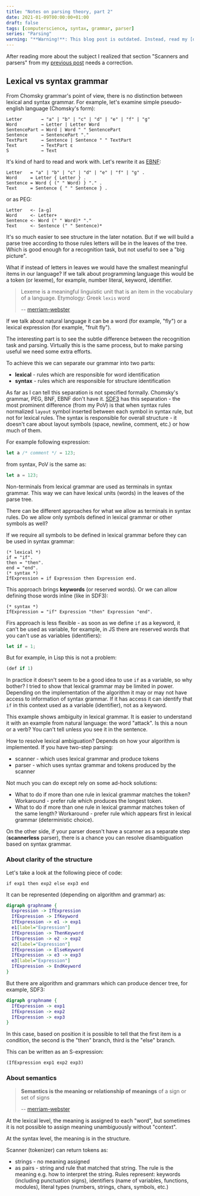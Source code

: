 ```yaml
---
title: "Notes on parsing theory, part 2"
date: 2021-01-09T00:00:00+01:00
draft: false
tags: [computerscience, syntax, grammar, parser]
series: "Parsing"
warning: "**Warning!**: This blog post is outdated. Instead, read my [digital garden about parsing](https://parsing.stereobooster.com/)."
---
```


After reading more about the subject I realized that section "Scanners and parsers" from my [previous post](/content/posts/notes-on-parsing-theory-1/index.md) needs a correction.


## Lexical vs syntax grammar

From Chomsky grammar's point of view, there is no distinction between lexical and syntax grammar. For example, let's examine simple pseudo-english language (Chomsky's form):

```text
Letter       → "a" | "b" | "c" | "d" | "e" | "f" | "g"
Word         → Letter | Letter Word
SentencePart → Word | Word " " SentencePart
Sentence     → SentencePart "."
TextPart     → Sentence | Sentence " " TextPart
Text         → TextPart ε
S            → Text
```

It's kind of hard to read and work with. Let's rewrite it as [EBNF](https://www.cs.tufts.edu/~nr/cs257/archive/niklaus-wirth/ebnf.pdf):

```ebnf
Letter   = "a" | "b" | "c" | "d" | "e" | "f" | "g" .
Word     = Letter { Letter } .
Sentence = Word { (" " Word) } "." .
Text     = Sentence { " " Sentence } .
```

or as PEG:

```text
Letter   <- [a-g]
Word     <- Letter+
Sentence <- Word (" " Word)* "."
Text     <- Sentence (" " Sentence)*
```

It's so much easier to see structure in the later notation. But if we will build a parse tree according to those rules letters will be in the leaves of the tree. Which is good enough for a recognition task, but not useful to see a "big picture".

What if instead of letters in leaves we would have the smallest meaningful items in our language? If we talk about programming language this would be a token (or lexeme), for example, number literal, keyword, identifier.

> Lexeme is a meaningful linguistic unit that is an item in the vocabulary of a language.
> Etymology: Greek `lexis` word
>
> -- [merriam-webster](https://www.merriam-webster.com/dictionary/lexeme)

If we talk about natural language it can be a word (for example, "fly") or a lexical expression (for example, "fruit fly").

The interesting part is to see the subtle difference between the recognition task and parsing. Virtually this is the same process, but to make parsing useful we need some extra efforts.

To achieve this we can separate our grammar into two parts:

- **lexical** - rules which are responsible for word identification
- **syntax** - rules which are responsible for structure identification

As far as I can tell this separation is not specified formally. Chomsky's grammar, PEG, BNF, EBNF don't have it. [SDF3](http://www.metaborg.org/en/latest/source/langdev/meta/lang/sdf3/reference.html) has this separation - the most prominent difference (from my PoV) is that when syntax rules normalized `layout` symbol inserted between each symbol in syntax rule, but not for lexical rules. The syntax is responsible for overall structure - it doesn't care about layout symbols (space, newline, comment, etc.) or how much of them.

For example following expression:

```js
let a /* comment */ = 123;
```

from syntax, PoV is the same as:

```js
let a = 123;
```

Non-terminals from lexical grammar are used as terminals in syntax grammar. This way we can have lexical units (words) in the leaves of the parse tree.

There can be different approaches for what we allow as terminals in syntax rules. Do we allow only symbols defined in lexical grammar or other symbols as well?

If we require all symbols to be defined in lexical grammar before they can be used in syntax grammar:

```ebnf
(* lexical *)
if = "if".
then = "then".
end = "end".
(* syntax *)
IfExpression = if Expression then Expression end.
```

This approach brings **keywords** (or reserved words). Or we can allow defining those words inline (like in SDF3):

```ebnf
(* syntax *)
IfExpression = "if" Expression "then" Expression "end".
```

Firs approach is less flexible - as soon as we define `if` as a keyword, it can't be used as variable, for example, in JS there are reserved words that you can't use as variables (identifiers):

```js
let if = 1;
```

But for example, in Lisp this is not a problem:

```lisp
(def if 1)
```

In practice it doesn't seem to be a good idea to use `if` as a variable, so why bother? I tried to show that lexical grammar may be limited in power. Depending on the implementation of the algorithm it may or may not have access to information of syntax grammar. If it has access it can identify that `if` in this context used as a variable (identifier), not as a keyword.

This example shows ambiguity in lexical grammar. It is easier to understand it with an example from natural language: the word "attack". Is this a noun or a verb? You can't tell unless you see it in the sentence.

How to resolve lexical ambiguation? Depends on how your algorithm is implemented. If you have two-step parsing:

- scanner - which uses lexical grammar and produce tokens
- parser - which uses syntax grammar and tokens produced by the scanner

Not much you can do except rely on some ad-hock solutions:

- What to do if more than one rule in lexical grammar matches the token? Workaround - prefer rule which produces the longest token.
- What to do if more than one rule in lexical grammar matches token of the same length? Workaround - prefer rule which appears first in lexical grammar (deterministic choice).

On the other side, if your parser doesn't have a scanner as a separate step (**scannerless** parser), there is a chance you can resolve disambiguation based on syntax grammar.

### About clarity of the structure

Let's take a look at the following piece of code:

```pony
if exp1 then exp2 else exp3 end
```

It can be represented (depending on algorithm and grammar) as:

```dot
digraph graphname {
  Expression -> IfExpression
  IfExpression -> IfKeyword
  IfExpression -> e1 -> exp1
  e1[label="Expression"]
  IfExpression -> ThenKeyword
  IfExpression -> e2 -> exp2
  e2[label="Expression"]
  IfExpression -> ElseKeyword
  IfExpression -> e3 -> exp3
  e3[label="Expression"]
  IfExpression -> EndKeyword
}
```

But there are algorithm and grammars which can produce dencer tree, for example, SDF3:

```dot
digraph graphname {
  IfExpression -> exp1
  IfExpression -> exp2
  IfExpression -> exp3
}
```

In this case, based on position it is possible to tell that the first item is a condition, the second is the "then" branch, third is the "else" branch.

This can be written as an S-expression:

```lisp
(IfExpression exp1 exp2 exp3)
```

### About semantics

> **Semantics is the meaning or relationship of meanings** of a sign or set of signs
>
> -- [merriam-webster](https://www.merriam-webster.com/dictionary/semantics)

At the lexical level, the meaning is assigned to each "word", but sometimes it is not possible to assign meaning unambiguously without "context".

At the syntax level, the meaning is in the structure.

Scanner (tokenizer) can return tokens as:

- strings - no meaning assigned
- as pairs - string and rule that matched that string. The rule is the meaning e.g. how to interpret the string. Rules represent: keywords (including punctuation signs), identifiers (name of variables, functions, modules), literal types (numbers, strings, chars, symbols, etc.)
